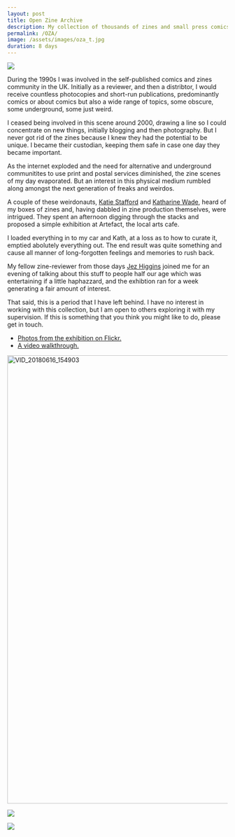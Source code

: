 ```yaml
---
layout: post
title: Open Zine Archive
description: My collection of thousands of zines and small press comics emptied out in a gallery for a week.
permalink: /OZA/
image: /assets/images/oza_t.jpg
duration: 8 days
---
```


![](http://art.peteashton.com/assets/images/OAZ03.jpg)

During the 1990s I was involved in the self-published comics and zines community in the UK. Initially as a reviewer, and then a distribtor, I would receive countless photocopies and short-run publications, predominantly comics or about comics but also a wide range of topics, some obscure, some underground, some just weird. 

I ceased being involved in this scene around 2000, drawing a line so I could concentrate on new things, initially blogging and then photography. But I never got rid of the zines because I knew they had the potential to be unique. I became their custodian, keeping them safe in case one day they became important. 

As the internet exploded and the need for alternative and underground communitites to use print and postal services diminished, the zine scenes of my day evaporated. But an interest in this physical medium rumbled along amongst the next generation of freaks and weirdos. 

A couple of these weirdonauts, [Katie Stafford](https://twitter.com/katie_stafford) and [Katharine Wade](https://twitter.com/Kaaaaaaaaaaath), heard of my boxes of zines and, having dabbled in zine production themselves, were intrigued. They spent an afternoon digging through the stacks and proposed a simple exhibition at Artefact, the local arts cafe. 

I loaded everything in to my car and Kath, at a loss as to how to curate it, emptied abolutely everything out. The end result was quite something and cause all manner of long-forgotten feelings and memories to rush back.

My fellow zine-reviewer from those days [Jez Higgins](https://www.jezuk.co.uk/) joined me for an evening of talking about this stuff to people half our age which was entertaining if a little haphazzard, and the exhibtion ran for a week generating a fair amount of interest. 

That said, this is a period that I have left behind. I have no interest in working with this collection, but I am open to others exploring it with my supervision. If this is something that you think you might like to do, please get in touch.

- [Photos from the exhibition on Flickr.](https://www.flickr.com/photos/142941788@N07/albums/72157695765819092/)
- [A video walkthrough.](https://flic.kr/p/KnZV6x)

<a data-flickr-embed="true"  href="https://www.flickr.com/photos/142941788@N07/28472287437/in/album-72157695765819092/" title="VID_20180616_154903"><img src="https://live.staticflickr.com/843/28472287437_e5647f6ed9_b.jpg" width="576" height="1024" alt="VID_20180616_154903"></a><script async src="//embedr.flickr.com/assets/client-code.js" charset="utf-8"></script>

![](http://art.peteashton.com/assets/images/OAZ01.jpg)

![](http://art.peteashton.com/assets/images/OAZ02.jpg)


